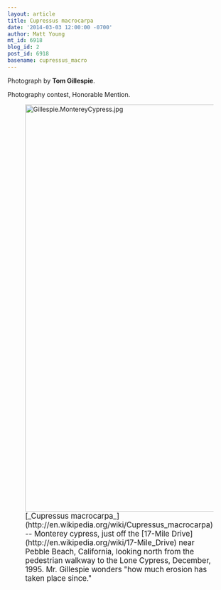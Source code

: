 ```yaml
---
layout: article
title: Cupressus macrocarpa
date: '2014-03-03 12:00:00 -0700'
author: Matt Young
mt_id: 6918
blog_id: 2
post_id: 6918
basename: cupressus_macro
---
```

Photograph by **Tom Gillespie**.

Photography contest, Honorable Mention.

<figure>
<img src="/PT/uploads/2014/Gillespie.MontereyCypress.jpg" alt="Gillespie.MontereyCypress.jpg" width="600" height="914" />
<figcaption markdown="span">
<big>[_Cupressus macrocarpa_](http://en.wikipedia.org/wiki/Cupressus_macrocarpa) -- Monterey cypress, just off the [17-Mile Drive](http://en.wikipedia.org/wiki/17-Mile_Drive) near Pebble Beach, California, looking north from the pedestrian walkway to the Lone Cypress, December, 1995.  Mr. Gillespie wonders "how much erosion has taken place since."</big>

</figcaption>
</figure>
